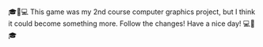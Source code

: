 🎓🍍💻 This game was my 2nd course computer graphics project, but I think it could become something more. Follow the changes! Have a nice day! 💻🍍🎓
